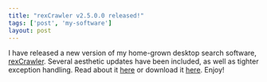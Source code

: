 ```yaml
---
title: "rexCrawler v2.5.0.0 released!"
tags: ['post', 'my-software']
layout: post
---
```


I have released a new version of my home-grown desktop search software,
[rexCrawler](https://sites.google.com/site/rexcrawler). Several aesthetic
updates have been included, as well as tighter exception handling. Read
about it [here](https://sites.google.com/site/rexcrawler/news) or
download it
[here](https://sites.google.com/site/rexcrawler/releases/rexCrawler-2.5.0.0.zip?attredirects=0).
Enjoy!
